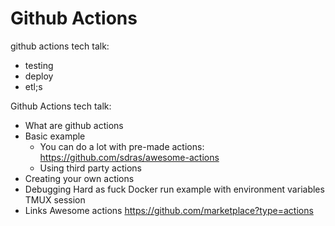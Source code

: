 # Github Actions

github actions tech talk:
- testing
- deploy
- etl;s


Github Actions tech talk:

- What are github actions
- Basic example
  - You can do a lot with pre-made actions: https://github.com/sdras/awesome-actions
  - Using third party actions
- Creating your own actions
- Debugging
  Hard as fuck
  Docker run example with environment variables
  TMUX session
- Links
  Awesome actions
  https://github.com/marketplace?type=actions
